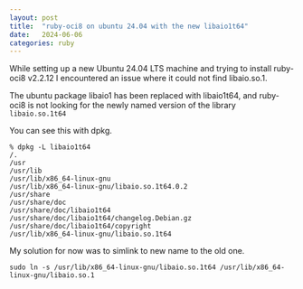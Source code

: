 ```yaml
---
layout: post
title:  "ruby-oci8 on ubuntu 24.04 with the new libaio1t64"
date:   2024-06-06
categories: ruby
---
```


While setting up a new Ubuntu 24.04 LTS machine and trying to install ruby-oci8 v2.2.12 I encountered an issue where it could not find libaio.so.1.

The ubuntu package libaio1 has been replaced with libaio1t64, and ruby-oci8 is not looking for the newly named version of the library `libaio.so.1t64`

You can see this with dpkg.

```
% dpkg -L libaio1t64
/.
/usr
/usr/lib
/usr/lib/x86_64-linux-gnu
/usr/lib/x86_64-linux-gnu/libaio.so.1t64.0.2
/usr/share
/usr/share/doc
/usr/share/doc/libaio1t64
/usr/share/doc/libaio1t64/changelog.Debian.gz
/usr/share/doc/libaio1t64/copyright
/usr/lib/x86_64-linux-gnu/libaio.so.1t64
```


My solution for now was to simlink to new name to the old one.
```
sudo ln -s /usr/lib/x86_64-linux-gnu/libaio.so.1t64 /usr/lib/x86_64-linux-gnu/libaio.so.1
```


